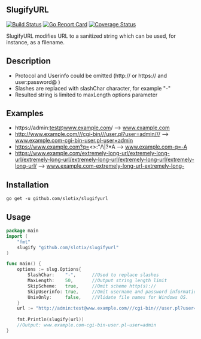 SlugifyURL
----------
[![Build Status](https://travis-ci.org/slotix/slugifyurl.svg?branch=master)](https://travis-ci.org/slotix/slugifyurl)
[![Go Report Card](https://goreportcard.com/badge/github.com/slotix/slugifyurl)](https://goreportcard.com/report/github.com/slotix/slugifyurl)
[![Coverage Status](https://coveralls.io/repos/github/slotix/slugifyurl/badge.svg?branch=master)](https://coveralls.io/github/slotix/slugifyurl?branch=master)

SlugifyURL modifies URL to a sanitized string which can be used, for instance, as a filename.

Description
-----------
- Protocol and Userinfo could be omitted  (http:// or https:// and user:password@ )
- Slashes are replaced with slashChar character, for example "-"
- Resulted string is limited to maxLength options parameter

Examples
--------
 - https://admin:test@www.example.com/ --> www.example.com
 - http://www.example.com///cgi-bin///user.pl?user=admin/// --> www.example.com-cgi-bin-user.pl-user=admin
 - https://www.example.com?q=<>:\"/\\|?*A --> www.example.com-q=-A
 - https://www.example.com/extremely-long-url/extremely-long-url/extremely-long-url/extremely-long-url/extremely-long-url/extremely-long-url/ -->
  www.example.com-extremely-long-url-extremely-long-

Installation 
------------

```
go get -u github.com/slotix/slugifyurl
```

Usage
-----

```go
package main
import (
    "fmt"
    slugify "github.com/slotix/slugifyurl"
)

func main() {
    options := slug.Options{
		SlashChar:    "-",      //Used to replace slashes
		MaxLength:    50,       //Output string length limit 
		SkipScheme:   true,     //Omit scheme http(s)://
		SkipUserinfo: true,     //Omit username and password information
		UnixOnly:     false,    //Vlidate file names for Windows OS.    
	}
    url := "http://admin:test@www.example.com///cgi-bin///user.pl?user=admin///"
    
    fmt.Println(slugify(url))
    //Output: www.example.com-cgi-bin-user.pl-user=admin
}
